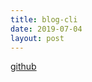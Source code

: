 ```yaml
---
title: blog-cli
date: 2019-07-04
layout: post
---
```


[github](https://github.com/bWhirring/blog-cli)

